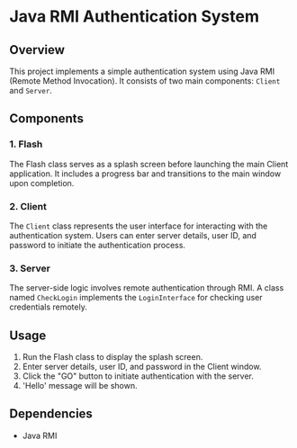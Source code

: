 
# Java RMI Authentication System

## Overview

This project implements a simple authentication system using Java RMI (Remote Method Invocation). It consists of two main components: `Client` and `Server`.

## Components

### 1. Flash
The Flash class serves as a splash screen before launching the main Client application. It includes a progress bar and transitions to the main window upon completion.

### 2. Client

The `Client` class represents the user interface for interacting with the authentication system. Users can enter server details, user ID, and password to initiate the authentication process.

### 3. Server

The server-side logic involves remote authentication through RMI. A class named `CheckLogin` implements the `LoginInterface` for checking user credentials remotely.


## Usage

1. Run the Flash class to display the splash screen.
2. Enter server details, user ID, and password in the Client window.
3. Click the "GO" button to initiate authentication with the server.
4. 'Hello' message will be shown.

## Dependencies

- Java RMI



